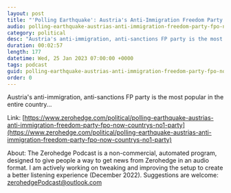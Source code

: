 ```yaml
---
layout: post
title: "'Polling Earthquake': Austria's Anti-Immigration Freedom Party (FP) Is Now Country's No.1 Party"
audio: polling-earthquake-austrias-anti-immigration-freedom-party-fpo-now-countrys-no1-party-0
category: political
desc: "Austria's anti-immigration, anti-sanctions FP party is the most popular in the entire country..."
duration: 00:02:57
length: 177
datetime: Wed, 25 Jan 2023 07:00:00 +0000
tags: podcast
guid: polling-earthquake-austrias-anti-immigration-freedom-party-fpo-now-countrys-no1-party-0
order: 0
---
```

Austria's anti-immigration, anti-sanctions FP party is the most popular in the entire country...

Link: [https://www.zerohedge.com/political/polling-earthquake-austrias-anti-immigration-freedom-party-fpo-now-countrys-no1-party](https://www.zerohedge.com/political/polling-earthquake-austrias-anti-immigration-freedom-party-fpo-now-countrys-no1-party)

About: The Zerohedge Podcast is a non-commercial, automated program, designed to give people a way to get news from Zerohedge in an audio format.  I am actively working on tweaking and improving the setup to create a better listening experience (December 2022).  Suggestions are welcome: [zerohedgePodcast@outlook.com](mailto:zerohedgePodcast@outlook.com)